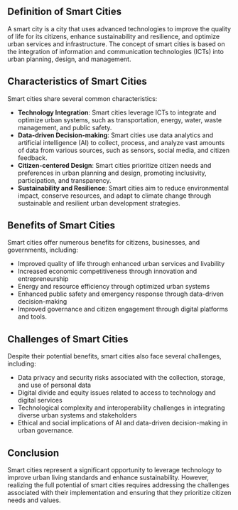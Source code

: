 

Definition of Smart Cities
--------------------------

A smart city is a city that uses advanced technologies to improve the quality of life for its citizens, enhance sustainability and resilience, and optimize urban services and infrastructure. The concept of smart cities is based on the integration of information and communication technologies (ICTs) into urban planning, design, and management.

Characteristics of Smart Cities
-------------------------------

Smart cities share several common characteristics:

* **Technology Integration**: Smart cities leverage ICTs to integrate and optimize urban systems, such as transportation, energy, water, waste management, and public safety.
* **Data-driven Decision-making**: Smart cities use data analytics and artificial intelligence (AI) to collect, process, and analyze vast amounts of data from various sources, such as sensors, social media, and citizen feedback.
* **Citizen-centered Design**: Smart cities prioritize citizen needs and preferences in urban planning and design, promoting inclusivity, participation, and transparency.
* **Sustainability and Resilience**: Smart cities aim to reduce environmental impact, conserve resources, and adapt to climate change through sustainable and resilient urban development strategies.

Benefits of Smart Cities
------------------------

Smart cities offer numerous benefits for citizens, businesses, and governments, including:

* Improved quality of life through enhanced urban services and livability
* Increased economic competitiveness through innovation and entrepreneurship
* Energy and resource efficiency through optimized urban systems
* Enhanced public safety and emergency response through data-driven decision-making
* Improved governance and citizen engagement through digital platforms and tools.

Challenges of Smart Cities
--------------------------

Despite their potential benefits, smart cities also face several challenges, including:

* Data privacy and security risks associated with the collection, storage, and use of personal data
* Digital divide and equity issues related to access to technology and digital services
* Technological complexity and interoperability challenges in integrating diverse urban systems and stakeholders
* Ethical and social implications of AI and data-driven decision-making in urban governance.

Conclusion
----------

Smart cities represent a significant opportunity to leverage technology to improve urban living standards and enhance sustainability. However, realizing the full potential of smart cities requires addressing the challenges associated with their implementation and ensuring that they prioritize citizen needs and values.
